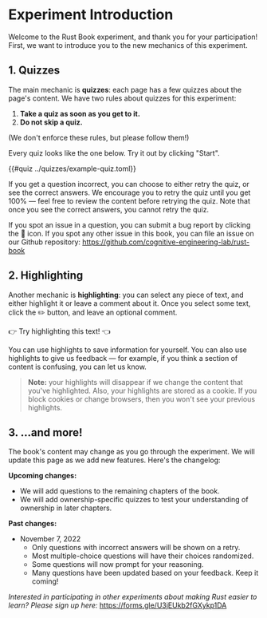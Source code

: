 # Experiment Introduction
 
Welcome to the Rust Book experiment, and thank you for your participation! First, we want to introduce you to the new mechanics of this experiment.

## 1. Quizzes

The main mechanic is **quizzes**: each page has a few quizzes about the page's content. We have two rules about quizzes for this experiment:

1. **Take a quiz as soon as you get to it.**
2. **Do not skip a quiz.**

(We don't enforce these rules, but please follow them!)

Every quiz looks like the one below. Try it out by clicking "Start".

{{#quiz ../quizzes/example-quiz.toml}}

If you get a question incorrect, you can choose to either retry the quiz, or see the correct answers. We encourage you to retry the quiz until you get 100% &mdash; feel free to review the content before retrying the quiz. Note that once you see the correct answers, you cannot retry the quiz.

If you spot an issue in a question, you can submit a bug report by clicking the 🐞 icon. If you spot any other issue in this book, you can file an issue on our Github repository: <https://github.com/cognitive-engineering-lab/rust-book>

## 2. Highlighting

Another mechanic is **highlighting**: you can select any piece of text, and either highlight it or leave a comment about it. Once you select some text, click the ✏️ button, and leave an optional comment.

👉 Try highlighting this text! 👈

You can use highlights to save information for yourself. You can also use highlights to give us feedback &mdash; for example, if you think a section of content is confusing, you can let us know.

> **Note:** your highlights will disappear if we change the content that you've highlighted. Also, your highlights are stored as a cookie. If you block cookies or change browsers, then you won't see your previous highlights.

## 3. ...and more!

The book's content may change as you go through the experiment. We will update this page as we add new features. Here's the changelog:

**Upcoming changes:**
  * We will add questions to the remaining chapters of the book.
  * We will add ownership-specific quizzes to test your understanding of ownership in later chapters.

**Past changes:**
* November 7, 2022
  * Only questions with incorrect answers will be shown on a retry.
  * Most multiple-choice questions will have their choices randomized.
  * Some questions will now prompt for your reasoning.
  * Many questions have been updated based on your feedback. Keep it coming!

_Interested in participating in other experiments about making Rust easier to learn? Please sign up here:_ <https://forms.gle/U3jEUkb2fGXykp1DA>